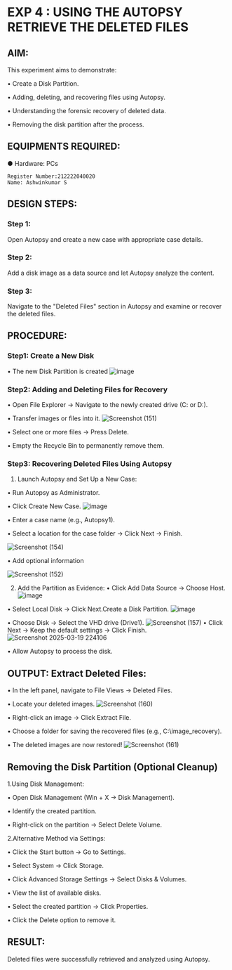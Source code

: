 # EXP 4 : USING THE AUTOPSY RETRIEVE THE DELETED FILES

## AIM:
This experiment aims to demonstrate:

  •	Create a Disk Partition.
  
  •	Adding, deleting, and recovering files using Autopsy.
  
  •	Understanding the forensic recovery of deleted data.
  
  •	Removing the disk partition after the process.

## EQUIPMENTS REQUIRED:
  ●	Hardware: PCs

```
Register Number:212222040020
Name: Ashwinkumar S
```

## DESIGN STEPS:
### Step 1:
Open Autopsy and create a new case with appropriate case details.

### Step 2:
Add a disk image as a data source and let Autopsy analyze the content.

### Step 3:
Navigate to the "Deleted Files" section in Autopsy and examine or recover the deleted files.


## PROCEDURE:
### Step1: Create a New Disk
  •	The new Disk Partition is created
 ![image](https://github.com/user-attachments/assets/ac36144c-c753-4cec-82d6-adac03ae0a7e)


### Step2: Adding and Deleting Files for Recovery
  •	Open File Explorer → Navigate to the newly created drive (C: or D:).
  
  •	Transfer images or files into it.
 ![Screenshot (151)](https://github.com/user-attachments/assets/af27a7ca-1d03-4a5b-b281-524bf9d1e5fc)

  
  •	Select one or more files → Press Delete.
  
  •	Empty the Recycle Bin to permanently remove them.
  
### Step3: Recovering Deleted Files Using Autopsy
1. Launch Autopsy and Set Up a New Case:
 
  •	Run Autopsy as Administrator.

  •	Click Create New Case.
  ![image](https://github.com/user-attachments/assets/2a61d108-a014-4d70-a1f4-a58f715649f4)

  •	Enter a case name (e.g., Autopsy1).
  
  •	Select a location for the case folder → Click Next → Finish.

 ![Screenshot (154)](https://github.com/user-attachments/assets/4dfa4267-d17b-4bad-a6c6-c132d6107498)


  •	Add optional information
  
  ![Screenshot (152)](https://github.com/user-attachments/assets/b4a7285c-3995-4683-a887-637c7d05df41)

2. Add the Partition as Evidence:
  •	Click Add Data Source → Choose Host.
  ![image](https://github.com/user-attachments/assets/5f4c6ea3-e5b6-49d6-aa65-c29deae83f88)

  •	Select Local Disk → Click Next.Create a Disk Partition.
 ![image](https://github.com/user-attachments/assets/cb97d232-fecf-4818-89ab-3abbdbf356c9)

  •	Choose Disk → Select the VHD drive (Drive1).
![Screenshot (157)](https://github.com/user-attachments/assets/76043548-2691-4b74-a39c-b764ca5a46c9)
  •	Click Next → Keep the default settings → Click Finish.
  ![Screenshot 2025-03-19 224106](https://github.com/user-attachments/assets/3feb68c2-3a3a-4e21-b3b8-11f4dfac0990)

  •	Allow Autopsy to process the disk.

## OUTPUT: Extract Deleted Files:
  •	In the left panel, navigate to File Views → Deleted Files.
  
  •	Locate your deleted images.
  ![Screenshot (160)](https://github.com/user-attachments/assets/ab94431a-e6b4-4676-a28c-c574e187e949)

  •	Right-click an image → Click Extract File.
  
  •	Choose a folder for saving the recovered files (e.g., C:\image_recovery).
  
  •	The deleted images are now restored!
 ![Screenshot (161)](https://github.com/user-attachments/assets/b650dfde-d313-4438-9bb6-e3e5c2c5eae3)

## Removing the Disk Partition (Optional Cleanup)
1.Using Disk Management:

  •	Open Disk Management (Win + X → Disk Management).
  
  •	Identify the created partition.
  
  •	Right-click on the partition → Select Delete Volume.
  
2.Alternative Method via Settings:

  •	Click the Start button → Go to Settings.
  
  •	Select System → Click Storage.
  
  •	Click Advanced Storage Settings → Select Disks & Volumes.
  
  •	View the list of available disks.
  
  •	Select the created partition → Click Properties.
  
  •	Click the Delete option to remove it.


## RESULT:
Deleted files were successfully retrieved and analyzed using Autopsy.
